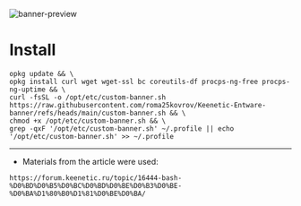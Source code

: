 ![banner-preview](https://drm-play.kovrov.crazedns.ru:8443/Entware.jpg)


# Install

```
opkg update && \
opkg install curl wget wget-ssl bc coreutils-df procps-ng-free procps-ng-uptime && \
curl -fsSL -o /opt/etc/custom-banner.sh https://raw.githubusercontent.com/roma25kovrov/Keenetic-Entware-banner/refs/heads/main/custom-banner.sh && \
chmod +x /opt/etc/custom-banner.sh && \
grep -qxF '/opt/etc/custom-banner.sh' ~/.profile || echo '/opt/etc/custom-banner.sh' >> ~/.profile

```

---

* Materials from the article were used:
  
```
https://forum.keenetic.ru/topic/16444-bash-%D0%BD%D0%B5%D0%BC%D0%BD%D0%BE%D0%B3%D0%BE-%D0%BA%D1%80%B0%D1%81%D0%BE%D0%BA/
```
